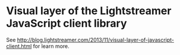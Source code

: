 Visual layer of the Lightstreamer JavaScript client library
===========================================================

See http://blog.lightstreamer.com/2013/11/visual-layer-of-javascript-client.html for learn more.


